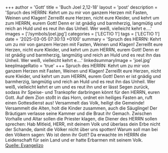 +++
author = 'Gott'
title = 'Buch Joel 2,12-18'
layout = 'post'
description = 'Spruch des HERRN: Kehrt um zu mir von ganzem Herzen mit Fasten, Weinen und Klagen! Zerreißt eure Herzen, nicht eure Kleider, und kehrt um zum HERRN, eurem Gott! Denn er ist gnädig und barmherzig, langmütig und reich an Huld und es reut ihn das Unheil. Wer weiß, vielleicht kehrt e....'
images = ['/symbols/joel.jpg']
categories = ['LECTIO 1']
tags = ['LECTIO 1']
date = '2025-03-05 07:30:13 +0100'
summary = 'Spruch des HERRN: Kehrt um zu mir von ganzem Herzen mit Fasten, Weinen und Klagen! Zerreißt eure Herzen, nicht eure Kleider, und kehrt um zum HERRN, eurem Gott! Denn er ist gnädig und barmherzig, langmütig und reich an Huld und es reut ihn das Unheil. Wer weiß, vielleicht kehrt e....'
linkedsummaryImage = 'joel.jpg'
keepImageRatio = 'true'
+++
Spruch des HERRN: Kehrt um zu mir von ganzem Herzen mit Fasten, Weinen und Klagen!
Zerreißt eure Herzen, nicht eure Kleider, und kehrt um zum HERRN, eurem Gott! Denn er ist gnädig und barmherzig, langmütig und reich an Huld und es reut ihn das Unheil.
Wer weiß, vielleicht kehrt er um und es reut ihn und er lässt Segen zurück, sodass ihr Speise- und Trankopfer darbringen könnt für den HERRN, euren Gott.<!--more-->
Auf dem Zion stoßt in das Horn, ordnet ein heiliges Fasten an, ruft einen Gottesdienst aus!
Versammelt das Volk, heiligt die Gemeinde! Versammelt die Alten, holt die Kinder zusammen, auch die Säuglinge! Der Bräutigam verlasse seine Kammer und die Braut ihr Gemach.
Zwischen Vorhalle und Altar sollen die Priester klagen, die Diener des HERRN sollen sprechen: Hab Mitleid, HERR, mit deinem Volk und überlass dein Erbe nicht der Schande, damit die Völker nicht über uns spotten! Warum soll man bei den Völkern sagen: Wo ist denn ihr Gott?
Da erwachte im HERRN die Leidenschaft für sein Land und er hatte Erbarmen mit seinem Volk.<br> [Quelle: Evangelizo](https://evangeliumtagfuertag.org/DE/gospel)